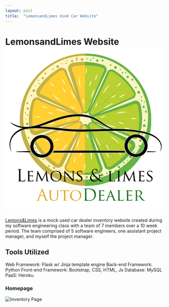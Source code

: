 ```yaml
---
layout: post
title:  "LemonsandLimes Used Car Website"
---
```

# LemonsandLimes Website![enter image description here](https://raw.githubusercontent.com/JackBeeler/CSE4550-GroupProject/main/lemonsAndLimesAutoDealerLogo.png)

 [Lemons&Limes](https://lemonsandlimes.herokuapp.com/) is a mock used car dealer inventory website created during my software engineering class with a team of 7 members over a 10 week period. The team comprised of 5 software engineers, one assistant project manager, and myself the project manager.


## Tools Utilized

Web Framework: Flask w/ Jinja template engine
Back-end Framework: Python
Front-end Framework: Bootstrap, CSS, HTML, Js
Database: MySQL
PaaS: Heroku

### Homepage
![Inventory Page](https://i.ibb.co/nDsHNJQ/Lemonsand-Limes-Homepage.png)


